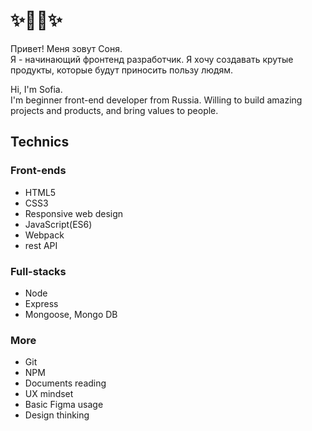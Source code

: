 # ✨👩‍💻✨

Привет! Меня зовут Соня.<br>
Я - начинающий фронтенд разработчик. Я хочу создавать крутые продукты, которые будут приносить пользу людям.

Hi, I'm Sofia.<br>
I'm beginner front-end developer from Russia. Willing to build amazing projects and products, and bring values to people.

## Technics
### Front-ends
- HTML5
- CSS3
- Responsive web design
- JavaScript(ES6)
- Webpack
- rest API

### Full-stacks
- Node
- Express
- Mongoose, Mongo DB

### More
- Git
- NPM
- Documents reading
- UX mindset
- Basic Figma usage
- Design thinking
